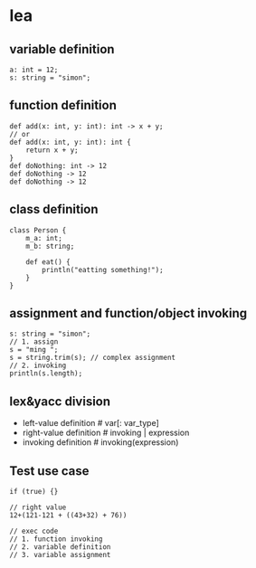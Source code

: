# lea

## variable definition

```lea
a: int = 12;
s: string = "simon";

```

## function definition

```lea
def add(x: int, y: int): int -> x + y;
// or
def add(x: int, y: int): int {
	return x + y;
}
def doNothing: int -> 12
def doNothing -> 12
def doNothing -> 12
```

## class definition

```lea
class Person {
	m_a: int;
	m_b: string;

	def eat() {
		println("eatting something!");
	}
}

```

## assignment and function/object invoking

```lea
s: string = "simon";
// 1. assign
s = "ming ";
s = string.trim(s); // complex assignment
// 2. invoking
println(s.length);

```

## lex&yacc division

-  left-value definition # var[: var_type]
- right-value definition # invoking | expression
-    invoking definition # invoking(expression)

## Test use case

```lea
if (true) {}

// right value
12+(121-121 + ((43+32) + 76))

// exec code
// 1. function invoking
// 2. variable definition
// 3. variable assignment

```